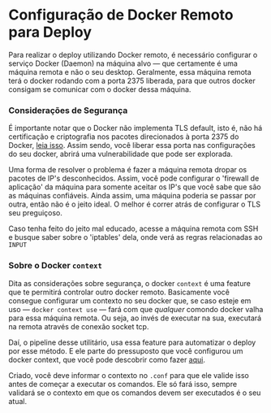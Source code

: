 # Configuração de Docker Remoto para Deploy

Para realizar o deploy utilizando Docker remoto, é necessário configurar o serviço Docker (Daemon) na máquina alvo — que certamente é uma máquina remota e não o seu desktop. Geralmente, essa máquina remota terá o docker rodando com a porta 2375 liberada, para que outros docker consigam se comunicar com o docker dessa máquina.

### Considerações de Segurança

É importante notar que o Docker não implementa TLS default, isto é, não há certificação e criptografia nos pacotes direcionados à porta 2375 do Docker, [leia isso](https://docs.docker.com/engine/daemon/remote-access/). Assim sendo,  você liberar essa porta nas configurações do seu docker, abrirá uma vulnerabilidade que pode ser explorada.

Uma forma de resolver o problema é fazer a máquina remota dropar os pacotes de IP's desconhecidos. Assim, você pode configurar o 'firewall de aplicação' da máquina para somente aceitar os IP's que você sabe que são as máquinas confiáveis. Ainda assim, uma máquina poderia se passar por outra, então não é o jeito ideal. O melhor é correr atrás de configurar o TLS seu preguiçoso.

Caso tenha feito do jeito mal educado, acesse a máquina remota com SSH e busque saber sobre o 'iptables' dela, onde verá as regras relacionadas ao `INPUT`

### Sobre o Docker `context`

Dita as considerações sobre segurança, o docker `context` é uma feature que te permitirá controlar outro docker remoto. Basicamente você consegue configurar um contexto no seu docker que, se caso esteje em uso — `docker context use` — fará com que *qualquer* comondo docker valha para essa máquina remota. Ou seja, ao invés de executar na sua, executará na remota através de conexão socket tcp.

Daí, o pipeline desse utilitário, usa essa feature para automatizar o deploy por esse método. E ele parte do pressuposto que você configurou um docker context, que você pode descobrir como fazer [aqui](https://docs.docker.com/engine/manage-resources/contexts/#create-a-new-context).

Criado, você deve informar o contexto no `.conf` para que ele valide isso antes de começar a executar os comandos. Ele só fará isso, sempre validará se o contexto em que os comandos devem ser executados é o seu atual.

&nbsp;&nbsp;&nbsp;